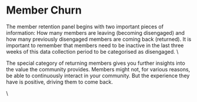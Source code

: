# Member Churn

The member retention panel begins with two important pieces of information: How many members are leaving (becoming disengaged) and how many previously disengaged members are coming back (returned). It is important to remember that members need to be inactive in the last three weeks of this data collection period to be categorised as disengaged. \


The special category of returning members gives you further insights into the value the community provides. Members might not, for various reasons, be able to continuously interact in your community. But the experience they have is positive, driving them to come back.

\

